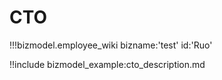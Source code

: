 # CTO

!!!bizmodel.employee_wiki bizname:'test'
    id:'Ruo'

!!include bizmodel_example:cto_description.md
